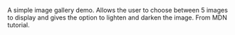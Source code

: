 A simple image gallery demo. Allows the user to choose between 5 images to display and gives the option to lighten and darken the image.
From MDN tutorial.
